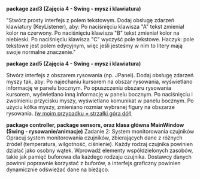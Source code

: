 **package zad3 (Zajęcia 4 - Swing - mysz i klawiatura)**

"Stwórz prosty interfejs z polem tekstowym. Dodaj obsługę zdarzeń klawiatury (KeyListener), aby:
Po naciśnięciu klawisza "A" tekst zmieniał kolor na czerwony.
Po naciśnięciu klawisza "B" tekst zmieniał kolor na niebieski.
Po naciśnięciu klawisza "C" wyczyść pole tekstowe.
Haczyk: pole tekstowe jest polem edycyjnym, więc jeśli jesteśmy w nim to litery mają swoje normalne znaczenie."

**package zad5 (Zajęcia 4 - Swing - mysz i klawiatura)**

Stwórz interfejs z obszarem rysowania (np. JPanel). Dodaj obsługę zdarzeń myszy tak, aby:
Po najechaniu kursorem na obszar rysowania, wyświetlano informację w panelu bocznym.
Po opuszczeniu obszaru rysowania kursorem, wyświetlano inną informację w panelu bocznym.
Po naciśnięciu i zwolnieniu przycisku myszy, wyświetlano komunikat w panelu bocznym.
Po użyciu kółka myszy, zmieniano rozmiar wybranej figury na obszarze rysowania. <u>(w moim przypadku = strzałki góra dół)</u>

**package controller, package sensors, oraz klasa główna MainWindow (Swing - rysowanie/animacje)**
Zadanie 2: System monitorowania czujników
Opracuj system monitorowania czujników, zbierających dane z różnych źródeł (temperatura, wilgotność, ciśnienie). 
Każdy rodzaj czujnika powinien działać jako osobny wątek. Wprowadź elementy współdzielonych zasobów,
takie jak pamięć buforowa dla każdego rodzaju czujnika. Dostawcy danych powinni poprawnie korzystać z buforów,
a interfejs graficzny powinien dynamicznie odświeżać dane na bieżąco.


